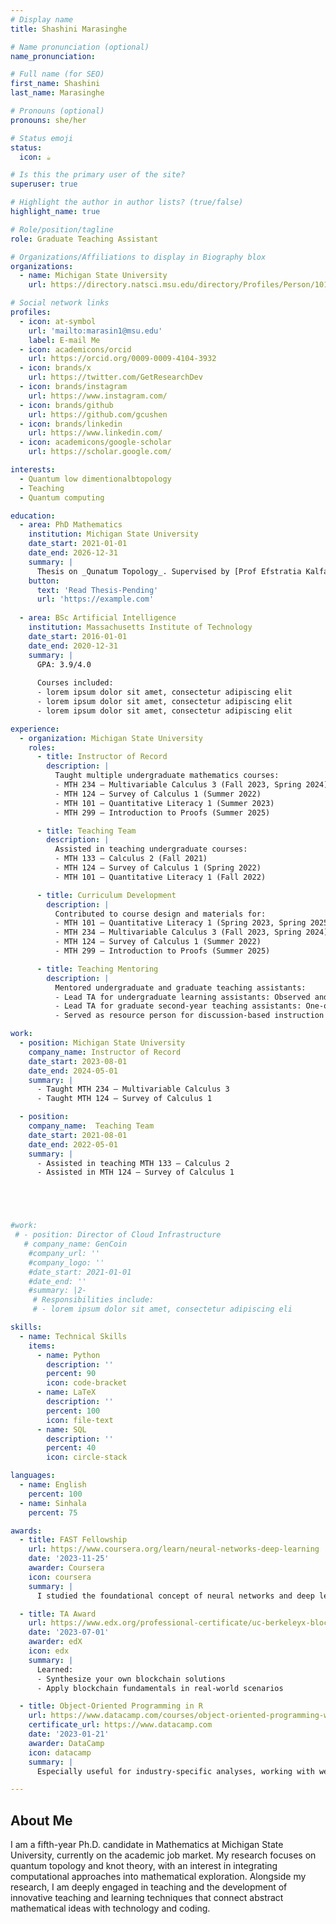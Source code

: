 ```yaml
---
# Display name
title: Shashini Marasinghe

# Name pronunciation (optional)
name_pronunciation: 

# Full name (for SEO)
first_name: Shashini
last_name: Marasinghe

# Pronouns (optional)
pronouns: she/her

# Status emoji
status:
  icon: ☕️

# Is this the primary user of the site?
superuser: true

# Highlight the author in author lists? (true/false)
highlight_name: true

# Role/position/tagline
role: Graduate Teaching Assistant

# Organizations/Affiliations to display in Biography blox
organizations:
  - name: Michigan State University
    url: https://directory.natsci.msu.edu/directory/Profiles/Person/101486

# Social network links
profiles:
  - icon: at-symbol
    url: 'mailto:marasin1@msu.edu'
    label: E-mail Me
  - icon: academicons/orcid
    url: https://orcid.org/0009-0009-4104-3932  
  - icon: brands/x
    url: https://twitter.com/GetResearchDev
  - icon: brands/instagram
    url: https://www.instagram.com/
  - icon: brands/github
    url: https://github.com/gcushen
  - icon: brands/linkedin
    url: https://www.linkedin.com/
  - icon: academicons/google-scholar
    url: https://scholar.google.com/

interests:
  - Quantum low dimentionalbtopology
  - Teaching
  - Quantum computing

education:
  - area: PhD Mathematics
    institution: Michigan State University
    date_start: 2021-01-01
    date_end: 2026-12-31
    summary: |
      Thesis on _Qunatum Topology_. Supervised by [Prof Efstratia Kalfagianni](https://users.math.msu.edu/users/kalfagia/). #Presented papers at 5 IEEE conferences #with the contributions being published in 2 Springer journals.
    button:
      text: 'Read Thesis-Pending'
      url: 'https://example.com'
  
  - area: BSc Artificial Intelligence
    institution: Massachusetts Institute of Technology
    date_start: 2016-01-01
    date_end: 2020-12-31
    summary: |
      GPA: 3.9/4.0
      
      Courses included:
      - lorem ipsum dolor sit amet, consectetur adipiscing elit
      - lorem ipsum dolor sit amet, consectetur adipiscing elit
      - lorem ipsum dolor sit amet, consectetur adipiscing elit

experience:
  - organization: Michigan State University
    roles:
      - title: Instructor of Record
        description: |
          Taught multiple undergraduate mathematics courses:
          - MTH 234 – Multivariable Calculus 3 (Fall 2023, Spring 2024)
          - MTH 124 – Survey of Calculus 1 (Summer 2022)
          - MTH 101 – Quantitative Literacy 1 (Summer 2023)
          - MTH 299 – Introduction to Proofs (Summer 2025)

      - title: Teaching Team
        description: |
          Assisted in teaching undergraduate courses:
          - MTH 133 – Calculus 2 (Fall 2021)
          - MTH 124 – Survey of Calculus 1 (Spring 2022)
          - MTH 101 – Quantitative Literacy 1 (Fall 2022)

      - title: Curriculum Development
        description: |
          Contributed to course design and materials for:
          - MTH 101 – Quantitative Literacy 1 (Spring 2023, Spring 2025)
          - MTH 234 – Multivariable Calculus 3 (Fall 2023, Spring 2024)
          - MTH 124 – Survey of Calculus 1 (Summer 2022)
          - MTH 299 – Introduction to Proofs (Summer 2025)

      - title: Teaching Mentoring
        description: |
          Mentored undergraduate and graduate teaching assistants:
          - Lead TA for undergraduate learning assistants: Observed and provided detailed feedback.
          - Lead TA for graduate second-year teaching assistants: One-on-one mentoring and feedback.
          - Served as resource person for discussion-based instruction for undergraduate learning assistants and first-year TAs.

work:
  - position: Michigan State University
    company_name: Instructor of Record
    date_start: 2023-08-01
    date_end: 2024-05-01
    summary: |
      - Taught MTH 234 – Multivariable Calculus 3
      - Taught MTH 124 – Survey of Calculus 1

  - position: 
    company_name:  Teaching Team
    date_start: 2021-08-01
    date_end: 2022-05-01
    summary: |
      - Assisted in teaching MTH 133 – Calculus 2
      - Assisted in MTH 124 – Survey of Calculus 1





#work:
 # - position: Director of Cloud Infrastructure
   # company_name: GenCoin
    #company_url: ''
    #company_logo: ''
    #date_start: 2021-01-01
    #date_end: ''
    #summary: |2-
     # Responsibilities include:
     # - lorem ipsum dolor sit amet, consectetur adipiscing eli

skills:
  - name: Technical Skills
    items:
      - name: Python
        description: ''
        percent: 90
        icon: code-bracket
      - name: LaTeX
        description: ''
        percent: 100
        icon: file-text
      - name: SQL
        description: ''
        percent: 40
        icon: circle-stack

languages:
  - name: English
    percent: 100
  - name: Sinhala
    percent: 75

awards:
  - title: FAST Fellowship
    url: https://www.coursera.org/learn/neural-networks-deep-learning
    date: '2023-11-25'
    awarder: Coursera
    icon: coursera
    summary: |
      I studied the foundational concept of neural networks and deep learning.

  - title: TA Award
    url: https://www.edx.org/professional-certificate/uc-berkeleyx-blockchain-fundamentals
    date: '2023-07-01'
    awarder: edX
    icon: edx
    summary: |
      Learned:
      - Synthesize your own blockchain solutions
      - Apply blockchain fundamentals in real-world scenarios

  - title: Object-Oriented Programming in R
    url: https://www.datacamp.com/courses/object-oriented-programming-with-s3-and-r6-in-r
    certificate_url: https://www.datacamp.com
    date: '2023-01-21'
    awarder: DataCamp
    icon: datacamp
    summary: |
      Especially useful for industry-specific analyses, working with web APIs, and building GUIs.

---
```


## About Me

I am a fifth-year Ph.D. candidate in Mathematics at Michigan State University, currently on the academic job market. My research focuses on quantum topology and knot theory, with an interest in integrating computational approaches into mathematical exploration. Alongside my research, I am deeply engaged in teaching and the development of innovative teaching and learning techniques that connect abstract mathematical ideas with technology and coding.
